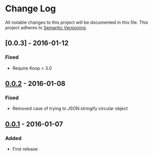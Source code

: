 # Change Log
All notable changes to this project will be documented in this file.
This project adheres to [Semantic Versioning](http://semver.org/).

## [0.0.3] - 2016-01-12
### Fixed
* Require Koop > 3.0

## [0.0.2] - 2016-01-08
### Fixed
* Removed case of trying to JSON.stringify circular object

## [0.0.1] - 2016-01-07
### Added
* First release

[0.0.2]: https://github.com/koopjs/koop-worker/compare/v0.0.1..v0.0.2
[0.0.1]: https://github.com/koopjs/koop-worker/tree/v0.0.1
